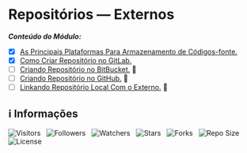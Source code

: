 <!-- Título -->
# Repositórios — Externos

***Conteúdo do Módulo:***

* [x] [As Principais Plataformas Para Armazenamento de Códigos-fonte.](https://github.com/Devsgeeknerd/cla-as-pri-pla-par-arm-cod-fon-rep-ext-git-fun-bas)
* [x] [Como Criar Repositório no GitLab.](https://github.com/Devsgeeknerd/cla-com-cri-rep-lab-rep-ext-git-fun-bas)
* [ ] [Criando Repositório no BitBucket.](https://github.com/Devsgeeknerd/cla-cri-rep-bit-rep-ext-git-fun-bas) &#128679;
* [ ] [Criando Repositório no GitHub.](https://github.com/Devsgeeknerd/cla-cri-rep-hub-rep-ext-git-fun-bas) &#128679;
* [ ] [Linkando Repositório Local Com o Externo.](https://github.com/Devsgeeknerd/cla-lin-rep-loc-com-ext-rep-ext-git-fun-bas) &#128679;

<!-- Informações -->
## &#8505; Informações

![Visitors](https://api.visitorbadge.io/api/visitors?path=Devsgeeknerd%2Fmod-rep-ext-git-fun-bas&label=Visitantes&labelColor=%23700070&labelStyle=none&countColor=%23000fff&style=plastic&color=%23ffffff "Total de Visitantes")
&nbsp;
![Followers](https://img.shields.io/github/followers/Devsgeeknerd?style=p&label=Seguidores&labelColor=800080&color=000fff "Total de Seguidores")
&nbsp;
![Watchers](https://img.shields.io/github/watchers/Devsgeeknerd/mod-rep-ext-git-fun-bas?style=p&label=Observadores&labelColor=800080&color=000fff "Total de Observadores")
&nbsp;
![Stars](https://img.shields.io/github/stars/Devsgeeknerd/mod-rep-ext-git-fun-bas?style=p&label=Estrelas&labelColor=800080&color=000fff "Total de Estrelas")
&nbsp;
![Forks](https://img.shields.io/github/forks/Devsgeeknerd/mod-rep-ext-git-fun-bas?style=p&label=Bifurcações&labelColor=800080&color=000fff "Total de Bifurcações")
&nbsp;
![Repo Size](https://img.shields.io/github/repo-size/Devsgeeknerd/mod-rep-ext-git-fun-bas?style=p&label=Tamanho&labelColor=800080&color=000fff "Tamanho do Repositório")
&nbsp;
![License](https://img.shields.io/github/license/Devsgeeknerd/mod-rep-ext-git-fun-bas?style=p&label=Licença&labelColor=800080&color=000fff "Licença do Repositório")
